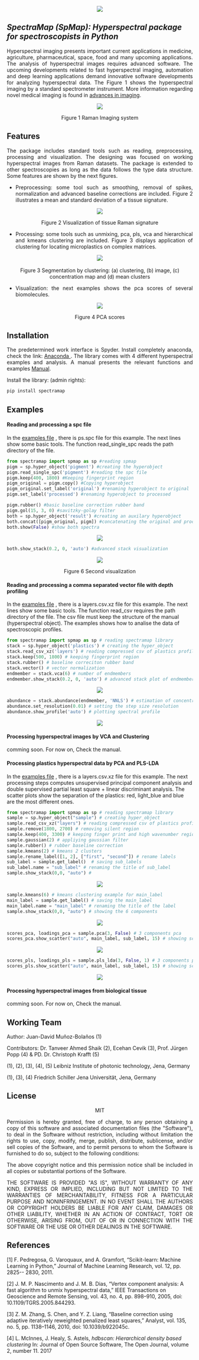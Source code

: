 <p align="center"><img src="https://bl6pap003files.storage.live.com/y4m8gbPqtqHwQxeiW3C8RLI8BZUy1e3Q3oQ7gJrKNgODSkuJ1_fPVfTtt8J7z6wePajCHMG3lQCk5UXsW1DU4asskXgoAa3h3EH01Zy3eOC5eFgk7gt4Mzk2O-hHYbCh51owTwps0kUFg4umppCPxOCNHgl2AGi_8zwxAwVw0p9Z7yLwRVNN-OopqVXqoMBPYqD?width=660&height=120&cropmode=none" /></div>

## *SpectraMap (SpMap): Hyperspectral package for spectroscopists in Python*

<p align="justify">Hyperspectral imaging presents important current applications in medicine, agriculture, pharmaceutical, space, food and many upcoming applications. The analysis of hyperspectral images requires advanced software. The upcoming developments related to fast hyperspectral imaging, automation and deep learning applications demand innovative software developments for analyzing hyperspectral data. The Figure 1 shows the hyperspectral imaging by a standard spectrometer instrument. More information regarding novel medical imaging is found in <a href= "https://advancesimaging.blogspot.com"> advances in imaging</a>.



<p align="center"><img src="https://bl6pap003files.storage.live.com/y4mjeuSGWT6sK3-Q1VrVRR4BrOiazbANDe3408EsJtjx5yE7bPfgREUbfVim-v-0w_45xTiRh1qbbRq5ZMVyPuDIZixrJjFPTt3EPfxtnBcAd9T4ye1TSDBwm8YiH7YRC0gnjreYWl_6-Xwx370cxR1Upso3J6yRzKGOJh9nFnVkAt2_quscBg2nuSuXTSAzaol?width=1920&height=300&cropmode=none" /></div>

<p align="center">Figure 1 Raman Imaging system

## Features

<p align="justify">The package includes standard tools such as reading, preprocessing, processing and visualization. The designing was focused on working hyperspectral images from Raman datasets. The package is extended to other spectroscopies as long as the data follows the type data structure.  Some features are shown by the next figures.

- <p align="justify">Preprocessing: some tool such as smoothing, removal of spikes, normalization and advanced baseline corrections are included. Figure 2 illustrates a mean and standard deviation of a tissue signature.
  
  
<p align="center"><img src="https://bl6pap003files.storage.live.com/y4mxWw5ppI-mrsnAVVuXMQmXaSKehSjpUOL9jNFm-2d4UmSVscbu56lkSrBgN0n-I9QKi6leJSqNpvDLGhFqLA9hgXEyqokTieKOxSVFpw_dfjdVaQQAgSSjf9MIQcl7h7iMXfhq5UwA9ZtQDI78AeONLUEs35nZyjgHk6p9ZTs7qJ5VYAKXG4r45SxqWJL3p2b?width=492&height=220&cropmode=none" /></div>

<p align="center"> Figure 2 Visualization of tissue Raman signature

- <p align="justify">Processing: some tools such as unmixing, pca, pls, vca and hierarchical and kmeans clustering are included. Figure 3 displays application of clustering for locating microplastics on complex matrices.

 <p align="center"><img src="https://bl6pap003files.storage.live.com/y4mMByIhOmc82feaIGGCBknJeTWfaUq-xS5hmISMx75_N1UjOz1KdhDEfuvnMF96iI-fMJtfA3nAugSWmp6inEMJTjJSzMBisBk_YYGXBdzP9XMBoZZDylkpRC9kDPyOdSe6v_OZ0iLu3uePduHhjU3I9HEH3LYllxWQ8m5of52yhaMzk_dEomY5tJQ838tw4cp?width=660&height=469&cropmode=none" /></div>
​                                   

  <p align="center"> Figure 3 Segmentation by clustering: (a) clustering, (b) image, (c) concentration map and (d) mean clusters

- <p align="justify">Visualization: the next examples shows the pca scores of several biomolecules.

 <p align="center"><img src="https://bl6pap003files.storage.live.com/y4mJtOVmL6UubzoB0jWAlzO6zoTPBLjayUFBgQXig-TfXagsr5sKEAxDNtHQBLy3L3mvKcdhTrdpppjYOTXpYFoxUTvnEIalaEtrfh0kJwtMDXd6Sbp8MrA_j74VMe5DAehGXbgG1b8lnfBQHOpZqnw3tC7hks8tl5oSKa-IzgHIEbUxwb0y-LUywB-1C6JqmLX?width=660&height=350&cropmode=none" /></div>

<p align="center">Figure 4 PCA scores


## Installation

<p align="justify">The predetermined work interface is Spyder. Install completely anaconda, check the link: <a href="https://www.anaconda.com"> Anaconda </a>. The library comes with 4 different hyperspectral examples and analysis. A manual presents the relevant functions and examples <a href="https://spectramap.readthedocs.io/en/latest"> Manual</a>.
<p align="justify">Install the library: (admin rights):


```python
pip install spectramap
```

## Examples

#### Reading and processing a spc file

In the <a href="https://github.com/spectramap/spectramap"> examples file</a> , there is ps.spc file for this example. The next lines show some basic tools. The function read_single_spc reads the path directory of the file.

```python
from spectramap import spmap as sp #reading spmap
pigm = sp.hyper_object('pigment') #creating the hyperobject
pigm.read_single_spc('pigment') #reading the spc file
pigm.keep(400, 1800) #Keeping fingerprint region
pigm_original = pigm.copy() #Copying hyperobject
pigm_original.set_label('original') #renaming hyperobject to original
pigm.set_label('processed') #renaming hyperobject to processed

pigm.rubber() #basic baseline correction rubber band
pigm.gol(15, 3, 0) #savitzky-golay filter
both = sp.hyper_object('result') #creating an auxilary hyperobject
both.concat([pigm_original, pigm]) #concatenating the original and processed data
both.show(False) #show both spectra 
```
<p align="center"><img src="https://bl6pap003files.storage.live.com/y4myposURTnwdZIgPh5x6SLq2J-lK-abmCkKcOl_lHqg_adTlTl8AectFjsi0pP4tK-cK10Q0fHbE5mmOzitYEPAisWZyaNQ_H6SrfPStbohXMSdTFb74AYrz8ZUGI3n3B_gnUuutB_Y8HRI2pQe8_Ueaj8IrDjzdxPIpGadPC7TWsnDih5x11Di98SrAJcDAvA?width=600&height=769&cropmode=none"  /></div>

```python
both.show_stack(0.2, 0, 'auto') #advanced stack visualization 
```
<p align="center"><img src="https://bl6pap003files.storage.live.com/y4mNB6Emvcdx8u4SMExM_oq_O9YPnuAjNCspMxWVzE1rgmIQvjLx-HYL6fmRPdq6WOnNMM8CvtucqbqKoxoMy11oW4dn2TL8--eiqHF_AXAF1eZ31TOz56hjAfIJIL71RHCGObtI-mAR4lC32Vqb_kC56Xqy_qigzq0lBftU6WmLmsiQcV6EisLAKpU4VX_3wOM?width=600&height=769&cropmode=none" /></div>

<p align="center">Figure 6 Second visualization

#### Reading and processing a comma separated vector file with depth profiling

In the <a href="https://github.com/spectramap/spectramap"> examples file</a> , there is a layers.csv.xz file for this example. The next lines show some basic tools. The function read_csv requires the path directory of the file. The csv file must keep the structure of the manual (hyperspectral object). The examples shows how to analise the data of spectroscopic profiles.

```python
from spectramap import spmap as sp # reading spectramap library
stack = sp.hyper_object('plastics') # creating the hyper_object
stack.read_csv_xz('layers') # reading compressed csv of plastics profile
stack.keep(500, 1800) # keeping fingerprint region
stack.rubber() # baseline correciton rubber band
stack.vector() # vector normalization
endmember = stack.vca(6) # number of endmembers  
endmember.show_stack(0.2, 0, 'auto') # advanced stack plot of endmembers 
```
<p align="center"><img src="https://bl6pap003files.storage.live.com/y4m5jDMNWz-zPyof5iKSPI77zE8BnlyI8pJo7MzPGkDGZeTui-m0qUFn4Ig_bPr2bgcqE3W0lrXTcSTvxdUl5Jir6Mjbw0ntW9qTgcnA4mqVgvdC4aQDjpch_rh_1OJBebBsE0yk4QLEsl6iyAa77vsqqJMDpVPDcXxozSqh7jHZseivi3f4Bx4OLLQLg-xBDOb?width=600&height=632&cropmode=none" /></div>

```python
abundance = stack.abundance(endmember, 'NNLS') # estimation of concentrations by NNLS
abundance.set_resolution(0.01) # setting the step size resolution
abundance.show_profile('auto') # plotting spectral profile 
```
<p align="center"><img src="https://bl6pap003files.storage.live.com/y4m6q34Z6b0YfVe31vtV4u9SQn5d0ua9lJaDKByg7GdwdcydRs9CVClPvVhGA6B9k0jkMwVqGgWiKxX3jkicZgPTISL4DmKjl0hXtrE7owZ4FewbjbYx57yAYdXd8caxoesh8LSyDhF4rVd5N5wkRrtoc83iPYFru5DIfoIkyonKTP9N95fGsfpEy6-yt3zgByL?width=600&height=408&cropmode=none" /></div>

#### Processing hyperspectral images by VCA and Clustering

comming soon. For now on, Check the manual.

#### Processing plastics hyperspectral data by PCA and PLS-LDA

In the <a href="https://github.com/spectramap/spectramap"> examples file</a> , there is a layers.csv.xz file for this example. The next processing steps computes unsupervised principal component analysis and double supervised partial least square + linear discriminant analysis. The scatter plots show the separation of the plastics: red, light_blue and blue are the most different ones. 

```python
from spectramap import spmap as sp # reading spectramap library
sample = sp.hyper_object("sample") # creating hyper_object
sample.read_csv_xz("layers") # reading compressed csv of plastics profile
sample.remove(1800, 2700) # removing silent region
sample.keep(400, 3300) # keeping finger print and high wavenumber region
sample.gaussian(2) # appliying gaussian filter
sample.rubber() # rubber baseline correction
sample.kmeans(2) # kmeans 2 clusters
sample.rename_label([1, 2], ["first", "second"]) # rename labels
sub_label = sample.get_label()  # saving sub_labels
sub_label.name = "sub_label" # renaming the title of sub_label
sample.show_stack(0,0, "auto") #
```
<p align="center"><img src="https://bl6pap003files.storage.live.com/y4mP-pp5DOJi4B8XMUPLKCdpPZ524oc7UOQPPGhXqOuC4pV47JHo_m0T4nXrfxO31XFvxV1Ja12_X8g0s-Lf5Jax8p3zx0snH36DVtZ8_1KIjV0o-ItV-2ZS_Vsj25WeZbAc5HbVU4QS_9pnX2hKRUN8uvCJ-I5rOpSycYdCGqXTNr82gKkAv4j3AjIj7ae6QM_?width=600&height=636&cropmode=none" /></div>

```python
sample.kmeans(6) # kmeans clustering example for main_label
main_label = sample.get_label() # saving the main_label
main_label.name = "main_label" # renaming the title of the label
sample.show_stack(0,0, "auto") # showing the 6 components
```
<p align="center"><img src="https://bl6pap003files.storage.live.com/y4mZXejcPSuy4rTFE2wEQo-bCM8VtFQ-DTv6xb0NaDWVIc0CfMcnjxaFoI-Dnuhn1wnyZwRzw8tFGvZUKyRq4Ezja1q7d3ydCYWSEI5qGhUPO6_-vo1-fMsN2Q5sO9eLNHsqIJmmr3QAxh3jOkE0ddoRP2fQ3aBHg4fzvUKOiQ4IxHMGiWHDXK9uKFS_Fo8vpQN?width=600&height=636&cropmode=none" /></div>

```python
scores_pca, loadings_pca = sample.pca(3, False) # 3 components pca
scores_pca.show_scatter("auto", main_label, sub_label, 15) # showing scatter with sublabel
```
<p align="center"><img src="https://bl6pap003files.storage.live.com/y4mtPvEWRw9dWbEaNbvfecvUu0rXkcxJQOGMvRTFaUF5-S-K3gzAKi6gM3zdjR21eEkav5uRU5KCAQWA35UAwqiOMnvD6qjYlf2KmGdUeRRZra3tlslX0Z4b3O1zABIHX3X-oB5dbsfg89cWIhxFXd0xFqA-o-g7hK0QTXtCO4SdEPv4z4F9_Je-Q5DagDopceX?width=600&height=661&cropmode=none" /></div>

```python
scores_pls, loadings_pls = sample.pls_lda(3, False, 1) # 3 components pls-lda 
scores_pls.show_scatter("auto", main_label, sub_label, 15) # showing scatter with sublevel
```
<p align="center"><img src="https://bl6pap003files.storage.live.com/y4mcxVvZA3nITrCO5KxB87xBHzxZl80SG6uu2_nn4H1n2Jax4TbOo5mTFJ6VOIqA431IpLB5XNqik3AtH36ppQeXwyl2nvrnfMA7IxP9N7t6xEJr9favblBC1FlB669Wb5NWXxeyPNliCygI_-OTYMyYxQq-nCcQTlZGNKHSpK5rq7ZaoR84ILo2e0rNvOxfDzc?width=600&height=669&cropmode=none" /></div>


#### Processing hyperspectral images from biological tissue

comming soon. For now on, Check the manual.

## Working Team

Author: Juan-David Muñoz-Bolaños (1)

Contributors: Dr. Tanveer Ahmed Shaik (2), Ecehan Cevik (3), Prof. Jürgen Popp (4) & PD. Dr. Christoph Krafft (5)

(1), (2), (3), (4), (5) Leibniz Institute of photonic technology, Jena, Germany

(1), (3), (4) Friedrich Schiller Jena Universität, Jena, Germany

## License 

<p style="text-align: center;">
    MIT

<p align="justify">Permission is hereby granted, free of charge, to any person obtaining a copy of this software and associated documentation files (the "Software"), to deal in the Software without restriction, including without limitation the rights to use, copy, modify, merge, publish, distribute, sublicense, and/or sell copies of the Software, and to permit persons to whom the Software is furnished to do so, subject to the following conditions:

<p align="justify">The above copyright notice and this permission notice shall be included in all copies or substantial portions of the Software.

<p align="justify">THE SOFTWARE IS PROVIDED "AS IS", WITHOUT WARRANTY OF ANY KIND, EXPRESS OR IMPLIED, INCLUDING BUT NOT LIMITED TO THE WARRANTIES OF MERCHANTABILITY, FITNESS FOR A PARTICULAR PURPOSE AND NONINFRINGEMENT. IN NO EVENT SHALL THE AUTHORS OR COPYRIGHT HOLDERS BE LIABLE FOR ANY CLAIM, DAMAGES OR OTHER LIABILITY, WHETHER IN AN ACTION OF CONTRACT, TORT OR OTHERWISE, ARISING FROM, OUT OF OR IN CONNECTION WITH THE SOFTWARE OR THE USE OR OTHER DEALINGS IN THE SOFTWARE.

## References

[1] F. Pedregosa, G. Varoquaux, and A. Gramfort, “Scikit-learn: Machine Learning in Python,” Journal of Machine Learning Research, vol. 12, pp. 2825-- 2830, 2011.

[2] J. M. P. Nascimento and J. M. B. Dias, “Vertex component analysis: A fast algorithm to unmix hyperspectral data,” IEEE Transactions on Geoscience and Remote Sensing, vol. 43, no. 4, pp. 898–910, 2005, doi: 10.1109/TGRS.2005.844293.

[3] Z. M. Zhang, S. Chen, and Y. Z. Liang, “Baseline correction using adaptive iteratively reweighted penalized least squares,” Analyst, vol. 135, no. 5, pp. 1138–1146, 2010, doi: 10.1039/b922045c.

[4] L. McInnes, J. Healy, S. Astels, *hdbscan: Hierarchical density based clustering* In: Journal of Open Source Software, The Open Journal, volume 2, number 11. 2017
